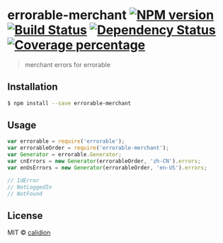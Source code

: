 # errorable-merchant [![NPM version][npm-image]][npm-url] [![Build Status][travis-image]][travis-url] [![Dependency Status][daviddm-image]][daviddm-url] [![Coverage percentage][coveralls-image]][coveralls-url]
> merchant errors for errorable

## Installation

```sh
$ npm install --save errorable-merchant
```

## Usage

```js
var errorable = require('errorable');
var errorableOrder = require('errorable-merchant');
var Generator = errorable.Generator;
var cnErrors = new Generator(errorableOrder, 'zh-CN').errors;
var enUsErrors = new Generator(errorableOrder, 'en-US').errors;

// IdError
// NotLoggedIn
// NotFound
```
## License

MIT © [calidion](calidion.github.io)


[npm-image]: https://badge.fury.io/js/errorable-order.svg
[npm-url]: https://npmjs.org/package/errorable-order
[travis-image]: https://travis-ci.org/Errorable/order.svg?branch=master
[travis-url]: https://travis-ci.org/Errorable/order
[daviddm-image]: https://david-dm.org/Errorable/order.svg?theme=shields.io
[daviddm-url]: https://david-dm.org/Errorable/order
[coveralls-image]: https://coveralls.io/repos/Errorable/order/badge.svg
[coveralls-url]: https://coveralls.io/r/Errorable/order
